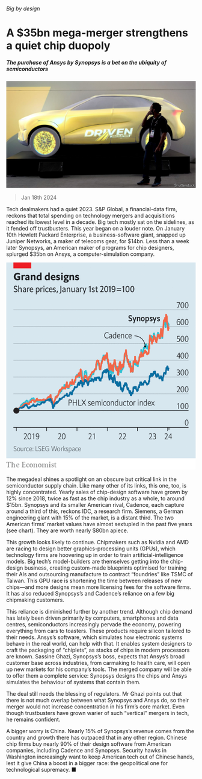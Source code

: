 ###### Big by design

# A $35bn mega-merger strengthens a quiet chip duopoly 

##### The purchase of Ansys by Synopsys is a bet on the ubiquity of semiconductors 

![image](images/20240120_WBP503.jpg) 

> Jan 18th 2024 

Tech dealmakers had a quiet 2023. S&amp;P Global, a financial-data firm, reckons that total spending on technology mergers and acquisitions reached its lowest level in a decade. Big tech mostly sat on the sidelines, as it fended off trustbusters. This year began on a louder note. On January 10th Hewlett Packard Enterprise, a business-software giant, snapped up Juniper Networks, a maker of telecoms gear, for $14bn. Less than a week later Synopsys, an American maker of programs for chip designers, splurged $35bn on Ansys, a computer-simulation company.

![image](images/20240120_WBC101.png) 


The megadeal shines a spotlight on an obscure but critical link in the semiconductor supply chain. Like many other of its links, this one, too, is highly concentrated. Yearly sales of chip-design software have grown by 12% since 2018, twice as fast as the chip industry as a whole, to around $15bn. Synopsys and its smaller American rival, Cadence, each capture around a third of this, reckons IDC, a research firm. Siemens, a German engineering giant with 15% of the market, is a distant third. The two American firms’ market values have almost sextupled in the past five years (see chart). They are worth nearly $80bn apiece. 

This growth looks likely to continue. Chipmakers such as Nvidia and AMD are racing to design better graphics-processing units (GPUs), which technology firms are hoovering up in order to train artificial-intelligence models. Big tech’s model-builders are themselves getting into the chip-design business, creating custom-made blueprints optimised for training their AIs and outsourcing manufacture to contract “foundries” like TSMC of Taiwan. This GPU race is shortening the time between releases of new chips—and more designs mean more licensing fees for the software firms. It has also reduced Synopsys’s and Cadence’s reliance on a few big chipmaking customers.

This reliance is diminished further by another trend. Although chip demand has lately been driven primarily by computers, smartphones and data centres, semiconductors increasingly pervade the economy, powering everything from cars to toasters. These products require silicon tailored to their needs. Ansys’s software, which simulates how electronic systems behave in the real world, can help with that. It enables system designers to craft the packaging of “chiplets”, as stacks of chips in modern processors are known. Sassine Ghazi, Synopsys’s boss, expects that Ansys’s broad customer base across industries, from carmaking to health care, will open up new markets for his company’s tools. The merged company will be able to offer them a complete service: Synopsys designs the chips and Ansys simulates the behaviour of systems that contain them. 

The deal still needs the blessing of regulators. Mr Ghazi points out that there is not much overlap between what Synopsys and Ansys do, so their merger would not increase concentration in his firm’s core market. Even though trustbusters have grown warier of such “vertical” mergers in tech, he remains confident. 

A bigger worry is China. Nearly 15% of Synopsys’s revenue comes from the country and growth there has outpaced that in any other region. Chinese chip firms buy nearly 90% of their design software from American companies, including Cadence and Synopsys. Security hawks in Washington increasingly want to keep American tech out of Chinese hands, lest it give China a boost in a bigger race: the geopolitical one for technological supremacy. ■


